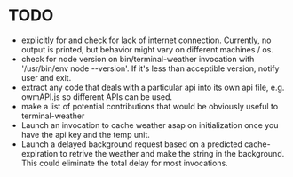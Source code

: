 # TODO

+ explicitly for and check for lack of internet connection. Currently, no output is printed, but behavior might vary on different machines / os.
+ check for node version on bin/terminal-weather invocation with '/usr/bin/env node --version'.  If it's less than acceptible version, notify user and exit.
+ extract any code that deals with a particular api into its own api file, e.g. owmAPI.js so different APIs can be used.
+ make a list of potential contributions that would be obviously useful to terminal-weather
+ Launch an invocation to cache weather asap on initialization once you have the api key and the temp unit.
+ Launch a delayed background request based on a predicted cache-expiration to retrive the weather and make the string in the background. This could eliminate the total delay for most invocations. 
